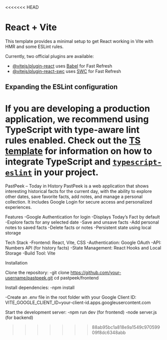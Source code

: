 <<<<<<< HEAD
# React + Vite

This template provides a minimal setup to get React working in Vite with HMR and some ESLint rules.

Currently, two official plugins are available:

- [@vitejs/plugin-react](https://github.com/vitejs/vite-plugin-react/blob/main/packages/plugin-react) uses [Babel](https://babeljs.io/) for Fast Refresh
- [@vitejs/plugin-react-swc](https://github.com/vitejs/vite-plugin-react/blob/main/packages/plugin-react-swc) uses [SWC](https://swc.rs/) for Fast Refresh

## Expanding the ESLint configuration

If you are developing a production application, we recommend using TypeScript with type-aware lint rules enabled. Check out the [TS template](https://github.com/vitejs/vite/tree/main/packages/create-vite/template-react-ts) for information on how to integrate TypeScript and [`typescript-eslint`](https://typescript-eslint.io) in your project.
=======
PastPeek – Today in History
PastPeek is a web application that shows interesting historical facts for the current day, with the ability to explore other dates, save favorite facts, add notes, and manage a personal collection. It includes Google Login for secure access and personalized experiences.

Features
-Google Authentication for login
-Displays Today’s Fact by default
-Explore facts for any selected date
-Save and unsave facts
-Add personal notes to saved facts
-Delete facts or notes
-Persistent state using local storage

Tech Stack
-Frontend: React, Vite, CSS
-Authentication: Google OAuth
-API: Numbers API (for history facts)
-State Management: React Hooks and Local Storage
-Build Tool: Vite

Installation

Clone the repository:
-git clone https://github.com/your-username/pastpeek.git
cd pastpeek/frontend

Install dependencies:
-npm install

-Create an .env file in the root folder with your Google Client ID:
VITE_GOOGLE_CLIENT_ID=your-client-id.apps.googleusercontent.com

Start the development server:
-npm run dev (for frontend)
-node server.js (for backend)
>>>>>>> 88ab95bc1a818e9a1549c97059909f8dc6348abb
